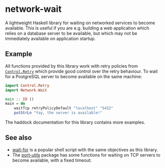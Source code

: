 # network-wait

A lightweight Haskell library for waiting on networked services to become available. This is useful if you are e.g. building a web application which relies on a database server to be available, but which may not be immediately available on application startup.

## Example

All functions provided by this library work with retry policies from [`Control.Retry`](https://hackage.haskell.org/package/retry) which provide good control over the retry behaviour. To wait for a PostgreSQL server to become available on the same machine:

```haskell
import Control.Retry
import Network.Wait

main :: IO ()
main = do
    waitTcp retryPolicyDefault "localhost" "5432"
    putStrLn "Yay, the server is available!"
```

The haddock documentation for this library contains more examples.

## See also

- [wait-for](https://github.com/eficode/wait-for) is a popular shell script with the same objectives as this library.
- The [port-utils](https://hackage.haskell.org/package/port-utils) package has some functions for waiting on TCP servers to become available, with a fixed timeout.
